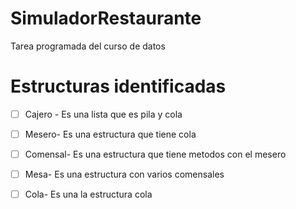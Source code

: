 # SimuladorRestaurante
Tarea programada del curso de datos

# Estructuras identificadas
- [ ] Cajero - Es una lista que es pila y cola
- [ ] Mesero- Es una estructura que tiene cola
- [ ] Comensal- Es una estructura que tiene metodos con el mesero
- [ ] Mesa- Es una estructura con varios comensales
- [ ] Cola- Es una la estructura cola

